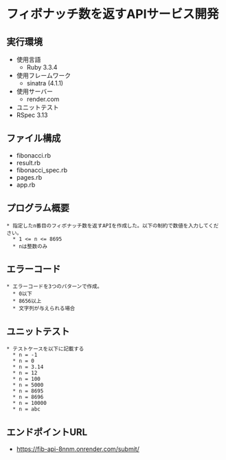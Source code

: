 # フィボナッチ数を返すAPIサービス開発

## 実行環境
* 使用言語
  * Ruby 3.3.4
* 使用フレームワーク
  * sinatra (4.1.1)
* 使用サーバー
  * render.com
* ユニットテスト
 * RSpec 3.13

## ファイル構成
  * fibonacci.rb
  * result.rb
  * fibonacci_spec.rb
  * pages.rb
  * app.rb

  ## プログラム概要
    * 指定したn番目のフィボナッチ数を返すAPIを作成した。以下の制約で数値を入力してください。
      * 1 <= n <= 8695
      * nは整数のみ

  ## エラーコード
    * エラーコードを3つのパターンで作成。
      * 0以下
      * 8656以上
      * 文字列が与えられる場合

  ## ユニットテスト
    * テストケースを以下に記載する
      * n = -1
      * n = 0
      * n = 3.14
      * n = 12
      * n = 100
      * n = 5000
      * n = 8695
      * n = 8696
      * n = 10000
      * n = abc


## エンドポイントURL
  * https://fib-api-8nnm.onrender.com/submit/